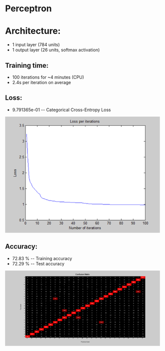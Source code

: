 # Perceptron

# Architecture:

- 1 input layer (784 units)
- 1 output layer (26 units, softmax activation)

## Training time: 

- 100 iterations for ~4 minutes (CPU)
- 2.4s per iteration on average

## Loss:

- 9.791365e-01 -- Categorical Cross-Entropy Loss

![image](Visualizations/Loss_per_iterations.png)

## Accuracy:

- 72.83 % -- Training accuracy
- 72.29 % -- Test accuracy

![image](Visualizations/Confusion_Matrix.png)
